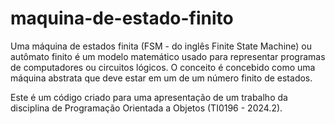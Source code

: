 # maquina-de-estado-finito


Uma máquina de estados finita (FSM - do inglês Finite State Machine) ou autômato finito é um modelo matemático usado para representar programas de computadores ou circuitos lógicos. 
O conceito é concebido como uma máquina abstrata que deve estar em um de um número finito de estados.


Este é um código criado para uma apresentação de um trabalho da disciplina de Programação Orientada a Objetos (TI0196 - 2024.2). 


